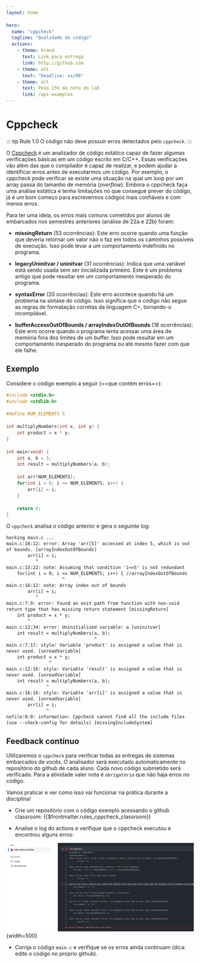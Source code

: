```yaml
---
layout: home

hero:
  name: "cppcheck" 
  tagline: "Qualidade de código"
  actions:
    - theme: brand
      text: Link para entrega
      link: http://github.com
    - theme: alt
      text: "Deadline: xx/08"
    - theme: alt
      text: Peso 15% da nota do lab
      link: /api-examples
--- 
```


# Cppcheck

::: tip Rule 1.0
O código não deve possuir erros detectados pelo `cppcheck`.
:::

O [Cppcheck](https://cppcheck.sourceforge.io/) é um analizador de código estático capaz de fazer algumas verificações básicas em um código escrito em C/C++. Essas verificações vão além das que o compilador é capaz de realizar, e podem ajudar a identificar erros antes de executarmos um código. Por exemplo, o cppcheck pode verificar se existe uma situação na qual um loop por um array passa do tamanho de memória (*overflow*). Embora o cppcheck faça uma análise estática e tenha limitações no que consegue prever do código, já é um bom começo para escrevermos códigos mais confiáveis e com menos erros.

Para ter uma ideia, os erros mais comuns cometidos por alunos de embarcados nos semestres anteriores (análise de 22a e 22b) foram:

- **missingReturn** (53 ocorrências): Este erro ocorre quando uma função que deveria retornar um valor não o faz em todos os caminhos possíveis de execução. Isso pode levar a um comportamento indefinido no programa.

- **legacyUninitvar / uninitvar** (31 ocorrências): Indica que uma variável está sendo usada sem ser inicializada primeiro. Este é um problema antigo que pode resultar em um comportamento inesperado do programa.

- **syntaxError** (20 ocorrências): Este erro acontece quando há um problema na sintaxe do código. Isso significa que o código não segue as regras de formatação corretas da linguagem C+, tornando-o incompilável.

- **bufferAccessOutOfBounds / arrayIndexOutOfBounds** (18 ocorrências): Este erro ocorre quando o programa tenta acessar uma área de memória fora dos limites de um buffer. Isso pode resultar em um comportamento inesperado do programa ou até mesmo fazer com que ele falhe.

## Exemplo

Considere o código exemplo a seguir (==que contém erros==):

```c
#include <stdio.h>
#include <stdlib.h>

#define NUM_ELEMENTS 5

int multiplyNumbers(int x, int y) {
    int product = x * y;
}

int main(void) {
    int a, b = 5; 
    int result = multiplyNumbers(a, b);

    int arr[NUM_ELEMENTS];
    for(int i = 0; i <= NUM_ELEMENTS; i++) { 
        arr[i] = i;
    }

    return 0;
}
```

O `cppcheck` analisa o código anterior e gera o seguinte log:

```
hecking main.c ...
main.c:16:12: error: Array 'arr[5]' accessed at index 5, which is out of bounds. [arrayIndexOutOfBounds]
        arr[i] = i;
           ^
main.c:15:22: note: Assuming that condition 'i<=5' is not redundant
    for(int i = 0; i <= NUM_ELEMENTS; i++) { //arrayIndexOutOfBounds
                     ^
main.c:16:12: note: Array index out of bounds
        arr[i] = i;
           ^
main.c:7:9: error: Found an exit path from function with non-void return type that has missing return statement [missingReturn]
    int product = x * y;
        ^
main.c:12:34: error: Uninitialized variable: a [uninitvar]
    int result = multiplyNumbers(a, b);
                                 ^
main.c:7:17: style: Variable 'product' is assigned a value that is never used. [unreadVariable]
    int product = x * y;
                ^
main.c:12:16: style: Variable 'result' is assigned a value that is never used. [unreadVariable]
    int result = multiplyNumbers(a, b);
               ^
main.c:16:16: style: Variable 'arr[i]' is assigned a value that is never used. [unreadVariable]
        arr[i] = i;
               ^
nofile:0:0: information: Cppcheck cannot find all the include files (use --check-config for details) [missingIncludeSystem]
```

<!--
!!! exercise choice
    Analisandoo o código e o log gerado pelo cppcheck, indique qual o erro que a função `multiplynumbers` apresenta:
    
    - [x] `missingreturn`
    - [ ] `uninitvar`
    - [ ] `syntaxerror`
    - [ ] `bufferaccessoutofbounds`

!!! exercise choice
    E o erro da seguinte linha?
    
    ```c
    int result = multiplyNumbers(a, b);
    ```
    
    - [ ] `missingreturn`
    - [x] `uninitvar`
    - [ ] `syntaxerror`
    - [ ] `bufferaccessoutofbounds`

!!! exercise choice
    E das linhas a seguir?
    
    ```C
    int arr[NUM_ELEMENTS];
    for(int i = 0; i <= NUM_ELEMENTS; i++) { 
        arr[i] = i;
    }
    ```
 
    - [ ] `missingreturn`
    - [ ] `uninitvar`
    - [ ] `syntaxerror`
    - [x] `bufferaccessoutofbounds`
-->

## Feedback contínuo

Utilizaremos o `cppcheck` para verificar todas as entregas de sistemas embarcados de vocês. O analisador será executado automaticamente no repositório do github de cada aluno. Cada novo código submetido será verificado. Para a atividade valer nota é `obrigatório` que não haja erros no código. 

Vamos praticar e ver como isso vai funcionar na prática durante a disciplina!

- Crie um repositório com o código exemplo acessando o github classroom: {{$frontmatter.rules_cppcheck_classroom}}

- Analise o log do actions e verifique que o cppcheck executou e encontrou alguns erros: 

![](figs/cppcheck-erro.png){width=500}

- Corrija o código `main.c` e verifique se os erros ainda continuam (dica: edite o código no próprio github).

